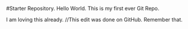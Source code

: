 #Starter Repository.
Hello World. This is my first ever Git Repo. 

I am loving this already.
//This edit was done on GitHub. Remember that.
